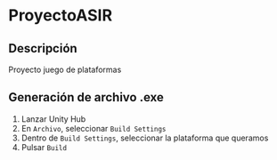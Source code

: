 # ProyectoASIR
## Descripción
Proyecto juego de plataformas
## Generación de archivo .exe
1. Lanzar Unity Hub
2. En `Archivo`, seleccionar `Build Settings`
3. Dentro de `Build Settings`, seleccionar la plataforma que queramos
4. Pulsar `Build`
